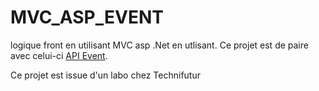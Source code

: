 # MVC_ASP_EVENT

logique front en utilisant MVC asp .Net en utlisant. Ce projet est de paire avec celui-ci [API Event](https://github.com/Doxh23/GestionEvenementLabo). 

Ce projet est issue d'un labo chez Technifutur
